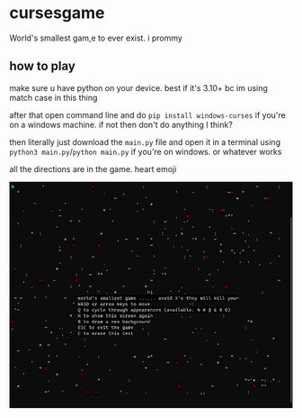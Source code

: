 # cursesgame
World's smallest gam,e to ever exist. i prommy

## how to play
make sure u have python on your device. best if it's 3.10+ bc im using match case in this thing

after that open command line and do `pip install windows-curses` if you're on a windows machine. if not then don't do anything I think? 

then literally just download the `main.py` file and open it in a terminal using `python3 main.py`/`python main.py` if you're on windows. or whatever works 

all the directions are in the game. heart emoji

![screenshot of the game](eksample.png)
